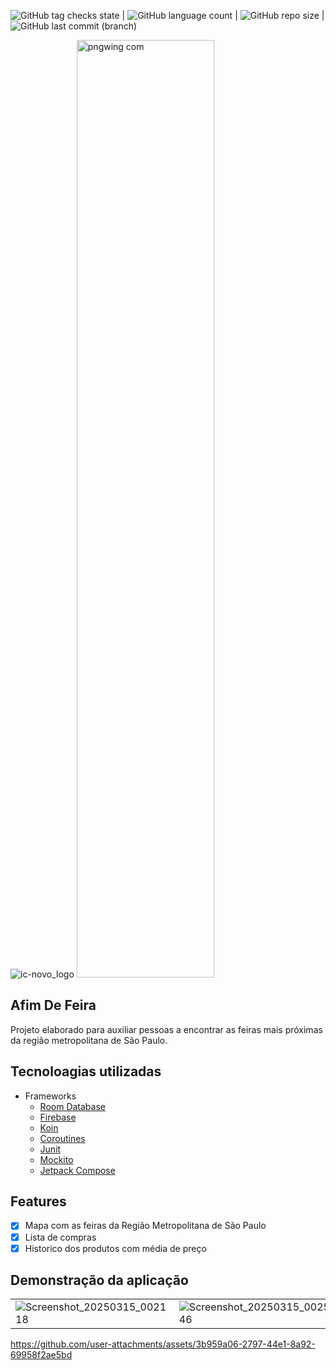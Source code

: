 ![GitHub tag checks state](https://img.shields.io/github/checks-status/clopesbraga/AfimDeFeiraX/master)  | ![GitHub language count](https://img.shields.io/github/languages/count/clopesbraga/AfimDeFeiraX) |  ![GitHub repo size](https://img.shields.io/github/repo-size/clopesbraga/AfimDeFeiraX) |  ![GitHub last commit (branch)](https://img.shields.io/github/last-commit/clopesbraga/AfimDeFeiraX/develop)


 ![ic-novo_logo](https://github.com/user-attachments/assets/9f155882-cf7a-4c01-8874-7c4c36185bd6)
<a href="https://play.google.com/store/apps/details?id=com.branchh.afimdefeirax" target="_blank"> 
  <img width="220" height="1500" alt="pngwing com" src="https://github.com/user-attachments/assets/413a07ca-8ead-4417-9570-af2867303ac1"/>
</a>

## Afim De Feira   

Projeto elaborado para auxiliar pessoas a encontrar as feiras mais próximas da região metropolitana de São Paulo.


## Tecnoloagias utilizadas
<!--ts-->
   * Frameworks
      * [Room Database](https://developer.android.com/codelabs/basic-android-kotlin-training-intro-room-flow?hl=pt-br#0)
      * [Firebase](https://firebase.google.com/?hl=pt&authuser=0)
      * [Koin](https://insert-koin.io/)
      * [Coroutines](https://developer.android.com/kotlin/coroutines?hl=pt-br)
      * [Junit](https://developer.android.com/training/testing/local-tests?hl=pt-br)
      * [Mockito](https://developer.android.com/training/testing/local-tests?hl=pt-br](https://site.mockito.org/))
      * [Jetpack Compose](https://developer.android.com/develop/ui?hl=pt-br)
<!--te-->

## Features

- [x] Mapa com as feiras da Região Metropolitana de São Paulo
- [x] Lista de compras
- [x] Historico dos produtos com média de preço

## Demonstração da aplicação


|  |  | |  |  |
|--- |--- |--- |---|---|
|![Screenshot_20250315_002118](https://github.com/user-attachments/assets/0ef61a5d-c8bb-4d47-a99c-7aea9a1cbe8d)|![Screenshot_20250315_002546](https://github.com/user-attachments/assets/323ca696-7219-4f3d-906c-41dacd69c9e7) |![Screenshot_20250315_003532](https://github.com/user-attachments/assets/64ac0bf7-749f-46b1-89ba-3c7db7ca8199)|![Screenshot_20250310_165003](https://github.com/user-attachments/assets/2ea876c4-9a97-4ca0-aaef-5b296f74c617)|![Screenshot_20250315_001802](https://github.com/user-attachments/assets/81f79da4-db25-47e6-a511-499ac6ff4157)|




  https://github.com/user-attachments/assets/3b959a06-2797-44e1-8a92-69958f2ae5bd










